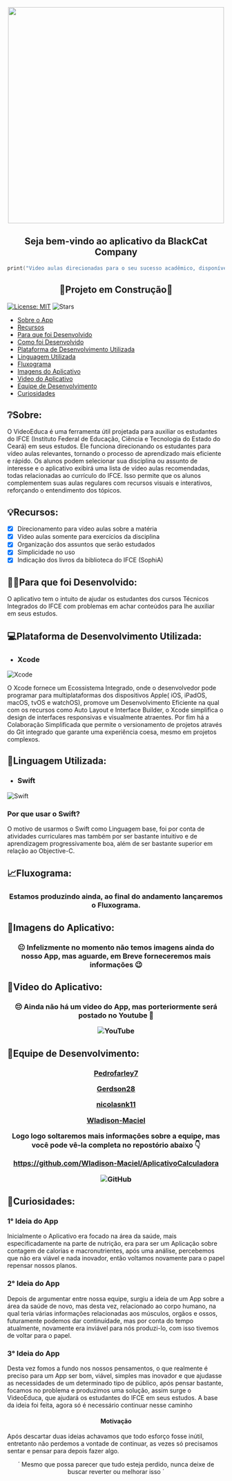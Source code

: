 <div align ="center">
  <img src="https://github.com/Wladison-Maciel/AplicativoCalculadora/assets/125041870/9661b7d1-69ad-4c05-8574-708bff520d7b" width = "500px"/>
  </div>

<h2 align = "center">
  Seja bem-vindo ao aplicativo da BlackCat Company
</h2>

``` Swift
print("Video aulas direcionadas para o seu sucesso acadêmico, disponíveis em um só lugar")
```


<h2 align = "center">
  🚧Projeto em Construção🚧
</h2>

[![License: MIT](https://img.shields.io/badge/License-MIT-yellow.svg)](https://opensource.org/licenses/MIT)
![Stars](https://img.shields.io/github/stars/Wladison-Maciel/VideoEduca.App.svg)

- [Sobre o App](#Sobre-o-App)
- [Recursos](#Recursos)
- [Para que foi Desenvolvido](#Para-que-foi-Desenvolvido)
- [Como foi Desenvolvido](#Como-foi-Desenvolvido)
- [Plataforma de Desenvolvimento Utilizada](#Plataforma-De-Desenvolvimento-Utilizada)
- [Linguagem Utilizada](#Linguagem-Utilizada)
- [Fluxograma](#Fluxograma)
- [Imagens do Aplicativo](#Imagens-do-Aplicativo)
- [Video do Aplicativo](#Video-do-Aplicativo)
- [Equipe de Desenvolvimento](#Equipe-de-Desenvolvimento)
- [Curiosidades](#Curiosidades)

## ❔Sobre:

<p>
  O VideoEduca é uma ferramenta útil projetada para auxiliar os estudantes do IFCE (Instituto Federal de Educação, Ciência e Tecnologia do Estado do Ceará) em seus estudos. Ele funciona direcionando os estudantes para vídeo aulas relevantes, tornando o processo de aprendizado mais eficiente e rápido. Os alunos podem selecionar sua disciplina ou assunto de interesse e o aplicativo exibirá uma lista de vídeo aulas recomendadas, todas relacionadas ao currículo do IFCE. Isso permite que os alunos complementem suas aulas regulares com recursos visuais e interativos, reforçando o entendimento dos tópicos.
</p>

## 💡Recursos:

* [x] Direcionamento para vídeo aulas sobre a matéria
* [x] Vídeo aulas somente para exercícios da disciplina 
* [x] Organização dos assuntos que serão estudados
* [x] Simplicidade no uso
* [x] Indicação dos livros da biblioteca do IFCE (SophiA)

## 🤷‍♂️Para que foi Desenvolvido:

<p>
  O aplicativo tem o intuito de ajudar os estudantes dos cursos Técnicos Integrados do IFCE com problemas em achar conteúdos para lhe auxiliar em seus estudos.
</p>

## 💻Plataforma de Desenvolvimento Utilizada:

* ### Xcode
![Xcode](https://img.shields.io/badge/Xcode-007ACC?style=for-the-badge&logo=Xcode&logoColor=white)

<p>
  O Xcode fornece um Ecossistema Integrado, onde o desenvolvedor pode programar para multiplataformas dos dispositivos Apple( iOS, iPadOS, macOS, tvOS e watchOS), promove um Desenvolvimento Eficiente na qual com os recursos como Auto Layout e Interface Builder, o Xcode simplifica o design de interfaces responsivas e visualmente atraentes. Por fim há a Colaboração Simplificada que permite o versionamento de projetos através do Git integrado que garante uma experiência coesa, mesmo em projetos complexos.
</p>

## 💬Linguagem Utilizada:

* ### Swift
![Swift](https://img.shields.io/badge/swift-F54A2A?style=for-the-badge&logo=swift&logoColor=white)

<h3>
 Por que usar o Swift? 
</h3>

<p>
  O motivo de usarmos o Swift como Linguagem base, foi por conta de atividades curriculares mas também por ser bastante intuitivo e de aprendizagem progressivamente boa, além de ser bastante superior em relação ao Objective-C.
</p>

## 📈Fluxograma:

<h3 align = "center">
  Estamos produzindo ainda, ao final do andamento lançaremos o Fluxograma.
</h3>

## 📸Imagens do Aplicativo:

<h3 align = "center">
  😐 Infelizmente no momento não temos imagens ainda do nosso App, mas aguarde, em Breve forneceremos mais informações 😉
</h3>

## 🎥Video do Aplicativo:

<h3 align = "center">
  😔 Ainda não há um video do App, mas porteriormente será postado no Youtube 🤩
  
  ![YouTube](https://img.shields.io/badge/YouTube-%23FF0000.svg?style=for-the-badge&logo=YouTube&logoColor=white)
</h3>

## 🤝Equipe de Desenvolvimento:

<h3 align = "center">


<a title = "Você será direcionado ao perfil de Pedrofarley7" href = "https://github.com//Pedrofarley7" >Pedrofarley7</a><br>

<a title = "Você será direcionado ao perfil de Gerdson28" href = "https://github.com//Gerdson28" >Gerdson28</a><br>

<a title = "Você será direcionado ao perfil de nicolasnk11" href = "https://github.com//nicolasnk11" >nicolasnk11</a><br>

<a title = "Você será direcionado ao perfil de Wladison-Maciel" href = "https://github.com//Wladison-Maciel" >Wladison-Maciel</a><br>

  
  Logo logo soltaremos mais informações sobre a equipe, mas você pode vê-la completa no repostório abaixo 👇

  https://github.com/Wladison-Maciel/AplicativoCalculadora
  
  ![GitHub](https://img.shields.io/badge/github-%23121011.svg?style=for-the-badge&logo=github&logoColor=white)
</h3>

## 👀Curiosidades:

<h3>
  1° Ideia do App
</h3>

<p>
  Inicialmente o Aplicativo era focado na área da saúde, mais especificadamente na parte de nutrição, era para ser um Aplicação sobre contagem de calorias e macronutrientes, após uma análise, percebemos que não era viável e nada inovador, então voltamos novamente para o papel repensar nossos planos.
</p>

<h3>
  2° Ideia do App
</h3>

<p>
  Depois de argumentar entre nossa equipe, surgiu a ideia de um App sobre a área da saúde de novo, mas desta vez, relacionado ao corpo humano, na qual teria várias informações relacionadas aos músculos, orgãos e ossos, futuramente podemos dar continuídade, mas por conta do tempo atualmente, novamente era inviável para nós produzi-lo, com isso tivemos de voltar para o papel.
</p>

<h3>
  3° Ideia do App
</h3>

<p>
  Desta vez fomos a fundo nos nossos pensamentos, o que realmente é preciso para um App ser bom, viável, simples mas inovador e que ajudasse as necessidades de um determinado tipo de público, após pensar bastante, focamos no problema e produzimos uma solução, assim surge o VideoEduca, que ajudará os estudantes do IFCE em seus estudos. A base da ideia foi feita, agora só é necessário continuar nesse caminho
</p>


<h4 align = "center">
  Motivação
</h4>

<p>
  Após descartar duas ideias achavamos que todo esforço fosse inútil, entretanto não perdemos a vontade de continuar, as vezes só precisamos sentar e pensar para depois fazer algo.
</p>

<p align = "center">
  ´ Mesmo que possa parecer que tudo esteja perdido, nunca deixe de buscar reverter ou melhorar isso ´
</p>
